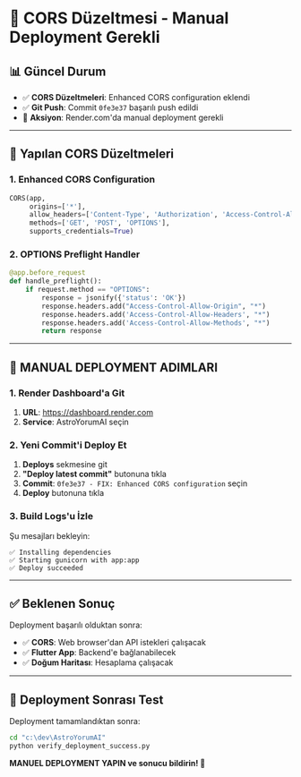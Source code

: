 # 🚨 CORS Düzeltmesi - Manual Deployment Gerekli

## 📊 Güncel Durum
- ✅ **CORS Düzeltmeleri**: Enhanced CORS configuration eklendi
- ✅ **Git Push**: Commit `0fe3e37` başarılı push edildi
- 🎯 **Aksiyon**: Render.com'da manual deployment gerekli

---

## 🔧 Yapılan CORS Düzeltmeleri

### 1. Enhanced CORS Configuration
```python
CORS(app, 
     origins=['*'],
     allow_headers=['Content-Type', 'Authorization', 'Access-Control-Allow-Credentials'],
     methods=['GET', 'POST', 'OPTIONS'],
     supports_credentials=True)
```

### 2. OPTIONS Preflight Handler
```python
@app.before_request
def handle_preflight():
    if request.method == "OPTIONS":
        response = jsonify({'status': 'OK'})
        response.headers.add("Access-Control-Allow-Origin", "*")
        response.headers.add('Access-Control-Allow-Headers', "*")
        response.headers.add('Access-Control-Allow-Methods', "*")
        return response
```

---

## 🎯 MANUAL DEPLOYMENT ADIMLARI

### 1. Render Dashboard'a Git
1. **URL**: https://dashboard.render.com
2. **Service**: AstroYorumAI seçin

### 2. Yeni Commit'i Deploy Et
1. **Deploys** sekmesine git
2. **"Deploy latest commit"** butonuna tıkla
3. **Commit**: `0fe3e37 - FIX: Enhanced CORS configuration` seçin
4. **Deploy** butonuna tıkla

### 3. Build Logs'u İzle
Şu mesajları bekleyin:
```
✅ Installing dependencies
✅ Starting gunicorn with app:app
✅ Deploy succeeded
```

---

## ✅ Beklenen Sonuç

Deployment başarılı olduktan sonra:
- ✅ **CORS**: Web browser'dan API istekleri çalışacak
- ✅ **Flutter App**: Backend'e bağlanabilecek
- ✅ **Doğum Haritası**: Hesaplama çalışacak

---

## 🧪 Deployment Sonrası Test

Deployment tamamlandıktan sonra:
```bash
cd "c:\dev\AstroYorumAI"
python verify_deployment_success.py
```

**MANUEL DEPLOYMENT YAPIN ve sonucu bildirin! 🚀**
